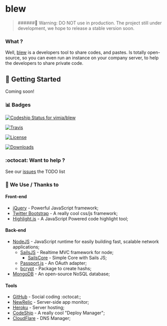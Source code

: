 blew 
========

> ######:construction: Warning: DO NOT use in production.
> The project still under development, we hope to release a stable version soon. 


### What ?
 
 Well, [blew](http://blew.io) is a developers tool to share codes, and pastes.
 Is totally open-source, so you can even run an instance on your company server, to help the developers to share private code.

## :rocket: Getting Started

Coming soon!

 
### :bar_chart: Badges

[![Codeship Status for vimia/blew](https://codeship.io/projects/8a1061c0-1013-0132-bd99-12312912b657/status)](https://codeship.io/projects/32773)

[![Travis](http://img.shields.io/travis/vimia/blew.svg?style=flat)](https://travis-ci.org/vimia/blew)

[![License](http://img.shields.io/npm/l/blew.svg?style=flat)](https://travis-ci.org/vimia/blew)

[![Downloads](http://img.shields.io/npm/dm/blew.svg?style=flat)](https://npm.org/vimia/blew)


### :octocat: Want to help ?

See our [issues](http://github.com/vimia/blew/issues) the TODO list

### :clap: We Use / Thanks to

#### Front-end
* [jQuery](http://jquery.com) - Powerful JavaScript framework;
* [Twitter Bootstrap](http://getbootstrap.com/) - A really cool css/js framework;
* [Highlight.js](https://highlightjs.org/) - A JavaScript Powered code highlight tool;

#### Back-end

* [NodeJS](http://nodejs.org/) - JavaScript runtime for easily building fast, scalable network applications;
	* [SailsJS](http://sailsjs.org/) - Realtime MVC framework for node;
		* [SailsCore](https://github.com/vimia/sails-core) - Simple Core with Sails JS;
	* [Passport.js](http://passportjs.org/) - An OAuth adapter;
	* [bcrypt](https://github.com/ncb000gt/node.bcrypt.js) - Package to create hashs;
* [MongoDB](http://mongodb.org/) - An open-source NoSQL database;

#### Tools

* [GitHub](http://github.com/) - Social coding :octocat:;
* [NewRelic](http://newrelic.com/) - Server-side app monitor;
* [Heroku](http://heroku.com/) - Server hosting;
* [CodeShip](http://codeship.io/) - A really cool "Deploy Manager";
* [CloudFlare](http://cloudflare.com/) - DNS Manager;

